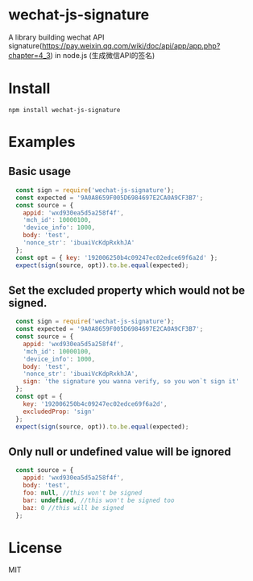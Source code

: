 # wechat-js-signature
A library building wechat API signature(https://pay.weixin.qq.com/wiki/doc/api/app/app.php?chapter=4_3) in node.js
(生成微信API的签名)

# Install 
`npm install wechat-js-signature`

# Examples

## Basic usage
```js
  const sign = require('wechat-js-signature');
  const expected = '9A0A8659F005D6984697E2CA0A9CF3B7';
  const source = {
    appid: 'wxd930ea5d5a258f4f',
    'mch_id': 10000100,
    'device_info': 1000,
    body: 'test',
    'nonce_str': 'ibuaiVcKdpRxkhJA'
  };
  const opt = { key: '192006250b4c09247ec02edce69f6a2d' };
  expect(sign(source, opt)).to.be.equal(expected);
```

## Set the excluded property which would not be signed.
```js
  const sign = require('wechat-js-signature');
  const expected = '9A0A8659F005D6984697E2CA0A9CF3B7';
  const source = {
    appid: 'wxd930ea5d5a258f4f',
    'mch_id': 10000100,
    'device_info': 1000,
    body: 'test',
    'nonce_str': 'ibuaiVcKdpRxkhJA',
    sign: 'the signature you wanna verify, so you won`t sign it'
  };
  const opt = {
    key: '192006250b4c09247ec02edce69f6a2d',
    excludedProp: 'sign'
  };
  expect(sign(source, opt)).to.be.equal(expected);
```
## Only null or undefined value will be ignored
```js
  const source = {
    appid: 'wxd930ea5d5a258f4f',
    body: 'test',
    foo: null, //this won't be signed
    bar: undefined, //this won't be signed too
    baz: 0 //this will be signed
  };
```
# License

MIT

